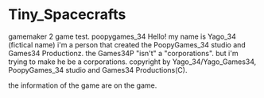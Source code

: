 # Tiny_Spacecrafts
gamemaker 2 game test. poopygames_34
Hello!
my name is Yago_34 (fictical name)
i'm a person that created the PoopyGames_34 studio and Games34 Productionz.
the Games34P "isn't" a "corporations". but i'm trying to make he be a corporations.
copyright by Yago_34/Yago_Games34, PoopyGames_34 studio and Games34 Productions(C).

the information of the game are on the game.

